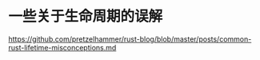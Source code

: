 # 一些关于生命周期的误解

https://github.com/pretzelhammer/rust-blog/blob/master/posts/common-rust-lifetime-misconceptions.md